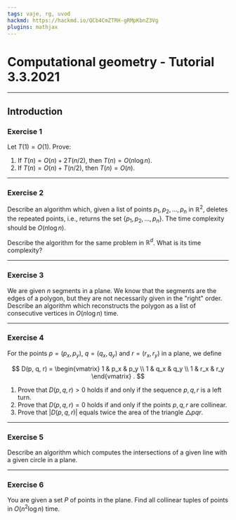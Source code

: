 ```yaml
---
tags: vaje, rg, uvod
hackmd: https://hackmd.io/QCb4CmZTRH-gRMpKbnZ3Vg
plugins: mathjax
---
```

# Computational geometry - Tutorial 3.3.2021

---

## Introduction

### Exercise 1

Let $T(1) = O(1)$. Prove:

1. If $T(n) = O(n) + 2T(n/2)$, then $T(n) = O(n \log n)$.
2. If $T(n) = O(n) + T(n/2)$, then $T(n) = O(n)$.

---

### Exercise 2

Describe an algorithm which, given a list of points ${p_1}, {p_2}, \dots, {p_n}$ in $\mathbb{R}^2$, deletes the repeated points, i.e., returns the set $\lbrace {p_1}, {p_2}, \dots, {p_n} \rbrace$. The time complexity should be $O(n \log n)$.

Describe the algorithm for the same problem in $\mathbb{R}^d$. What is its time complexity?

---

### Exercise 3

We are given $n$ segments in a plane. We know that the segments are the edges of a polygon, but they are not necessarily given in the "right" order. Describe an algorithm which reconstructs the polygon as a list of consecutive vertices in $O(n \log n)$ time.

---

### Exercise 4

For the points $p = ({p_x}, {p_y})$, $q = ({q_x}, {q_y})$ and $r = ({r_x}, {r_y})$ in a plane, we define

$$
D(p, q, r) = \begin{vmatrix}
1 & p_x & p_y \\
1 & q_x & q_y \\
1 & r_x & r_y
\end{vmatrix} .
$$

1. Prove that $D(p, q, r) > 0$ holds if and only if the sequence $p, q, r$ is a left turn.
2. Prove that $D(p, q, r) = 0$ holds if and only if the points $p, q, r$ are collinear.
3. Prove that $|D(p, q, r)|$ equals twice the area of the triangle $\triangle pqr$.

---

### Exercise 5

Describe an algorithm which computes the intersections of a given line with a given circle in a plane.

---

### Exercise 6

You are given a set $P$ of points in the plane. Find all collinear tuples of points in $O(n^2 \log n)$ time.